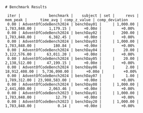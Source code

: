     # Benchmark Results
    
     iter |             benchmark |    subject | set |     revs |      mem_peak |      time_avg | comp_z_value | comp_deviation 
     0.00 | AdventOfCodeBench2024 | benchDay01 |     | 1,000.00 |  1,783,848.00 |      1,179.15 |      +0.00σ |         +0.00% 
     0.00 | AdventOfCodeBench2024 | benchDay02 |     |   200.00 |  1,783,848.00 |      6,382.45 |      +0.00σ |         +0.00% 
     0.00 | AdventOfCodeBench2024 | benchDay03 |     | 1,000.00 |  1,783,848.00 |        180.84 |      +0.00σ |         +0.00% 
     0.00 | AdventOfCodeBench2024 | benchDay04 |     |    20.00 |  3,122,576.00 |     63,011.20 |      +0.00σ |         +0.00% 
     0.00 | AdventOfCodeBench2024 | benchDay05 |     |    20.00 |  2,138,512.00 |     47,199.15 |      +0.00σ |         +0.00% 
     0.00 | AdventOfCodeBench2024 | benchDay06 |     |     2.00 | 18,912,408.00 |  5,736,090.00 |      +0.00σ |         +0.00% 
     0.00 | AdventOfCodeBench2024 | benchDay07 |     |     1.00 |  1,789,312.00 | 23,908,583.00 |      +0.00σ |         +0.00% 
     0.00 | AdventOfCodeBench2024 | benchDay08 |     | 1,000.00 |  2,441,080.00 |      2,063.46 |      +0.00σ |         +0.00% 
     0.00 | AdventOfCodeBench2023 | benchDay01 |     | 1,000.00 |  1,783,848.00 |         12.79 |      +0.00σ |         +0.00% 
     0.00 | AdventOfCodeBench2023 | benchDay20 |     | 1,000.00 |  1,783,848.00 |          0.14 |      +0.00σ |         +0.00% 